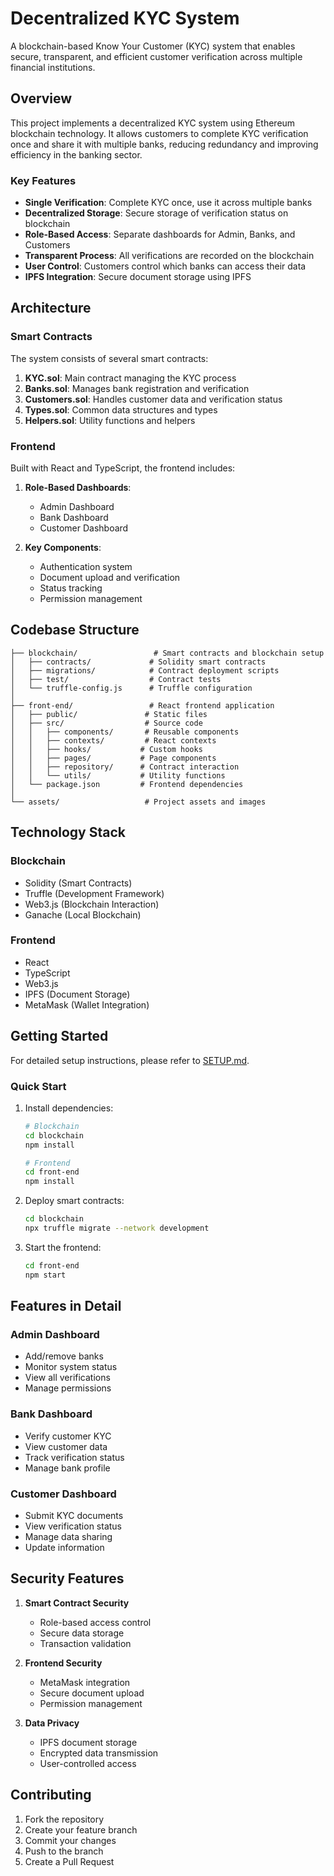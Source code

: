 # Decentralized KYC System

A blockchain-based Know Your Customer (KYC) system that enables secure, transparent, and efficient customer verification across multiple financial institutions.

## Overview

This project implements a decentralized KYC system using Ethereum blockchain technology. It allows customers to complete KYC verification once and share it with multiple banks, reducing redundancy and improving efficiency in the banking sector.

### Key Features

- **Single Verification**: Complete KYC once, use it across multiple banks
- **Decentralized Storage**: Secure storage of verification status on blockchain
- **Role-Based Access**: Separate dashboards for Admin, Banks, and Customers
- **Transparent Process**: All verifications are recorded on the blockchain
- **User Control**: Customers control which banks can access their data
- **IPFS Integration**: Secure document storage using IPFS

## Architecture

### Smart Contracts

The system consists of several smart contracts:

1. **KYC.sol**: Main contract managing the KYC process
2. **Banks.sol**: Manages bank registration and verification
3. **Customers.sol**: Handles customer data and verification status
4. **Types.sol**: Common data structures and types
5. **Helpers.sol**: Utility functions and helpers

### Frontend

Built with React and TypeScript, the frontend includes:

1. **Role-Based Dashboards**:
   - Admin Dashboard
   - Bank Dashboard
   - Customer Dashboard

2. **Key Components**:
   - Authentication system
   - Document upload and verification
   - Status tracking
   - Permission management

## Codebase Structure

```
├── blockchain/                 # Smart contracts and blockchain setup
│   ├── contracts/             # Solidity smart contracts
│   ├── migrations/            # Contract deployment scripts
│   ├── test/                  # Contract tests
│   └── truffle-config.js      # Truffle configuration
│
├── front-end/                 # React frontend application
│   ├── public/               # Static files
│   ├── src/                  # Source code
│   │   ├── components/       # Reusable components
│   │   ├── contexts/         # React contexts
│   │   ├── hooks/           # Custom hooks
│   │   ├── pages/           # Page components
│   │   ├── repository/      # Contract interaction
│   │   └── utils/           # Utility functions
│   └── package.json         # Frontend dependencies
│
└── assets/                   # Project assets and images
```

## Technology Stack

### Blockchain
- Solidity (Smart Contracts)
- Truffle (Development Framework)
- Web3.js (Blockchain Interaction)
- Ganache (Local Blockchain)

### Frontend
- React
- TypeScript
- Web3.js
- IPFS (Document Storage)
- MetaMask (Wallet Integration)

## Getting Started

For detailed setup instructions, please refer to [SETUP.md](SETUP.md).

### Quick Start

1. Install dependencies:
   ```bash
   # Blockchain
   cd blockchain
   npm install

   # Frontend
   cd front-end
   npm install
   ```

2. Deploy smart contracts:
   ```bash
   cd blockchain
   npx truffle migrate --network development
   ```

3. Start the frontend:
   ```bash
   cd front-end
   npm start
   ```

## Features in Detail

### Admin Dashboard
- Add/remove banks
- Monitor system status
- View all verifications
- Manage permissions

### Bank Dashboard
- Verify customer KYC
- View customer data
- Track verification status
- Manage bank profile

### Customer Dashboard
- Submit KYC documents
- View verification status
- Manage data sharing
- Update information

## Security Features

1. **Smart Contract Security**
   - Role-based access control
   - Secure data storage
   - Transaction validation

2. **Frontend Security**
   - MetaMask integration
   - Secure document upload
   - Permission management

3. **Data Privacy**
   - IPFS document storage
   - Encrypted data transmission
   - User-controlled access

## Contributing

1. Fork the repository
2. Create your feature branch
3. Commit your changes
4. Push to the branch
5. Create a Pull Request

